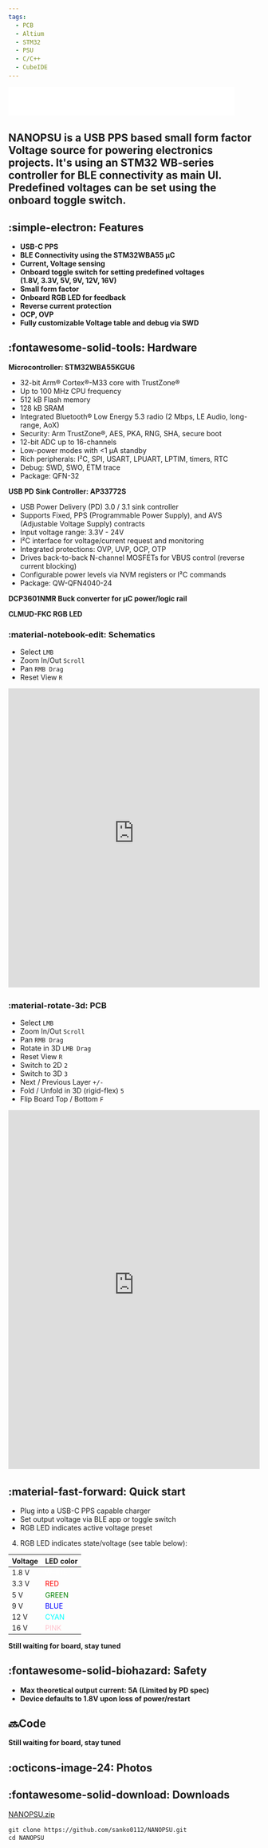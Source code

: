 ```yaml
---
tags:
  - PCB
  - Altium
  - STM32
  - PSU
  - C/C++
  - CubeIDE
---
```

![Logo](../assets/Gallery/NANOPSU/NANOPSU-logo.png)

<h2>NANOPSU is a USB PPS based small form factor Voltage source for powering electronics projects. It's using an STM32 WB-series controller for BLE connectivity as main UI. Predefined voltages can be set using the onboard toggle switch.</h2>

## :simple-electron: Features
- **USB-C PPS**
- **BLE Connectivity using the STM32WBA55 μC**
- **Current, Voltage sensing**
- **Onboard toggle switch for setting predefined voltages <br>(1.8V, 3.3V, 5V, 9V, 12V, 16V)**
- **Small form factor**
- **Onboard RGB LED for feedback**
- **Reverse current protection**
- **OCP, OVP**
- **Fully customizable Voltage table and debug via SWD**

## :fontawesome-solid-tools: Hardware
**Microcontroller: STM32WBA55KGU6**

- 32-bit Arm® Cortex®-M33 core with TrustZone®
- Up to 100 MHz CPU frequency
- 512 kB Flash memory
- 128 kB SRAM
- Integrated Bluetooth® Low Energy 5.3 radio (2 Mbps, LE Audio, long-range, AoX)
- Security: Arm TrustZone®, AES, PKA, RNG, SHA, secure boot
- 12-bit ADC up to 16-channels
- Low-power modes with <1 µA standby
- Rich peripherals: I²C, SPI, USART, LPUART, LPTIM, timers, RTC
- Debug: SWD, SWO, ETM trace
- Package: QFN-32

**USB PD Sink Controller: AP33772S**

- USB Power Delivery (PD) 3.0 / 3.1 sink controller
- Supports Fixed, PPS (Programmable Power Supply), and AVS (Adjustable Voltage Supply) contracts
- Input voltage range: 3.3V - 24V
- I²C interface for voltage/current request and monitoring
- Integrated protections: OVP, UVP, OCP, OTP
- Drives back-to-back N-channel MOSFETs for VBUS control (reverse current blocking)
- Configurable power levels via NVM registers or I²C commands
- Package: QW-QFN4040-24

**DCP3601NMR Buck converter for μC power/logic rail**

**CLMUD-FKC RGB LED**

### :material-notebook-edit: Schematics

- Select `LMB`
- Zoom In/Out `Scroll`
- Pan `RMB Drag`
- Reset View `R`

<iframe src="https://personal-viewer.365.altium.com/client/index.html?feature=embed&source=2C5CC69E-4CA7-4F9B-A1E0-FAC06562D8F6&activeView=SCH" width="1280" height="600" style="overflow:hidden;border:none;width:100%;height:600px;" scrolling="no" allowfullscreen="true" onload="window.top.scrollTo(0,0);"></iframe>

### :material-rotate-3d: PCB

- Select `LMB`
- Zoom In/Out `Scroll`
- Pan `RMB Drag`
- Rotate in 3D `LMB Drag`
- Reset View `R`
- Switch to 2D `2`
- Switch to 3D `3`
- Next / Previous Layer `+/-`
- Fold / Unfold in 3D (rigid-flex) `5`
- Flip Board Top / Bottom `F`

<iframe src="https://personal-viewer.365.altium.com/client/index.html?feature=embed&source=99006CC7-EDF6-40C7-848E-D823B7B6611F&activeView=PCB" width="1280" height="720" style="overflow:hidden;border:none;width:100%;height:720px;" scrolling="no" allowfullscreen="true" onload="window.top.scrollTo(0,0);"></iframe>

## :material-fast-forward: Quick start
- Plug into a USB-C PPS capable charger
- Set output voltage via BLE app or toggle switch
- RGB LED indicates active voltage preset

4. RGB LED indicates state/voltage (see table below):

| Voltage | LED color                          |
|---------|------------------------------------|
| 1.8 V   | <span style="color:white">WHITE</span> |
| 3.3 V   | <span style="color:red">RED</span> |
| 5 V     | <span style="color:green">GREEN</span> |
| 9 V     | <span style="color:blue">BLUE</span> |
| 12 V    | <span style="color:cyan">CYAN</span> |
| 16 V    | <span style="color:pink">PINK</span> |


**Still waiting for board, stay tuned**

## :fontawesome-solid-biohazard: Safety
- **Max theoretical output current: 5A (Limited by PD spec)**
- **Device defaults to 1.8V upon loss of power/restart**

## 🔜Code
**Still waiting for board, stay tuned**

## :octicons-image-24: Photos
<div id="nanopsu-gallery"></div>

## :fontawesome-solid-download: Downloads
[NANOPSU.zip](https://github.com/sanko0112/NANOPSU/archive/refs/heads/main.zip)
```shell
git clone https://github.com/sanko0112/NANOPSU.git
cd NANOPSU
```

